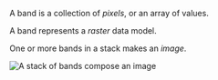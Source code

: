 A band is a collection of _pixels_, or an array of values.  

A band represents a _raster_ data model.  

One or more bands in a stack makes an _image_.  

![A stack of bands compose an image](https://geography.middlebury.edu/howarth/ee_edu/bands_images-01.png)
